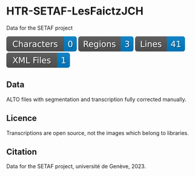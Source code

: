 # HTR-SETAF-LesFaictzJCH
 Data for the SETAF project

![characters badge](badges/characters.svg) ![regions badge](badges/regions.svg) ![lines badge](badges/lines.svg) ![files badge](badges/files.svg)


## Data

ALTO files with segmentation and transcription fully corrected manually.

## Licence

Transcriptions are open source, not the images which belong to libraries.

## Citation

Data for the SETAF project, université de Genève, 2023.